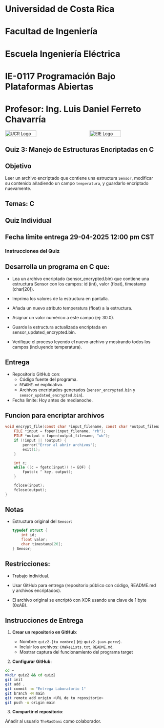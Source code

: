 # Universidad de Costa Rica
# Facultad de Ingeniería
# Escuela Ingeniería Eléctrica
# IE-0117 Programación Bajo Plataformas Abiertas

# Profesor: Ing. Luis Daniel Ferreto Chavarría

<div style="display: flex; justify-content: space-between; align-items: center;">
  <img src="/home/daniel/Curso-Plataformas-Abiertas-UCR-I-2025/images" alt="UCR Logo" style="width: 45%;"/>
  <img src="/home/daniel/Curso-Plataformas-Abiertas-UCR-I-2025/images" alt="EIE Logo" style="width: 45%;"/>
</div>

## Quiz 3: Manejo de Estructuras Encriptadas en C
## Objetivo
Leer un archivo encriptado que contiene una estructura `Sensor`, modificar su contenido añadiendo un campo `temperatura`, y guardarlo encriptado nuevamente.
## Temas: C
## Quiz Individual
## Fecha límite entrega 29-04-2025 12:00 pm CST

### Instrucciones del Quiz  


## Desarrolla un programa en C que:

* Lea un archivo encriptado (sensor_encrypted.bin) que contiene una estructura Sensor con los campos: id (int), valor (float), timestamp (char[20]).

* Imprima los valores de la estructura en pantalla.

* Añada un nuevo atributo temperatura (float) a la estructura.

* Asignar un valor numérico a este campo (ej: 30.0).

* Guarde la estructura actualizada encriptada en sensor_updated_encrypted.bin.

* Verifique el proceso leyendo el nuevo archivo y mostrando todos los campos (incluyendo temperatura).

## Entrega
- Repositorio GitHub con:
  - Código fuente del programa.
  - `README.md` explicativo.
  - Archivos encriptados generados (`sensor_encrypted.bin` y `sensor_updated_encrypted.bin`).
- Fecha límite: Hoy antes de medianoche.

## Funcion para encriptar archivos
```c
void encrypt_file(const char *input_filename, const char *output_filename, unsigned char key) {
    FILE *input = fopen(input_filename, "rb");
    FILE *output = fopen(output_filename, "wb");
    if (!input || !output) {
        perror("Error al abrir archivos");
        exit(1);
    }

    int c;
    while ((c = fgetc(input)) != EOF) {
        fputc(c ^ key, output);
    }

    fclose(input);
    fclose(output);
}
```

## Notas
- Estructura original del `Sensor`:
  ```c
  typedef struct {
      int id;
      float valor;
      char timestamp[20];
  } Sensor;

## Restricciones:

* Trabajo individual.

* Usar GitHub para entrega (repositorio público con código, README.md y archivos encriptados).

* El archivo original se encriptó con XOR usando una clave de 1 byte (0xAB).


## Instrucciones de Entrega  

1. **Crear un repositorio en GitHub**:  
   - Nombre: `quiz2-[tu nombre]` (ej: `quiz2-juan-perez`).  
   - Incluir los archivos: `CMakeLists.txt`, `README.md`.
   - Mostrar captura del funcionamiento del programa target 

2. **Configurar GitHub**:  
```bash
cd ~
mkdir quiz2 && cd quiz2
git init
git add .
git commit -m "Entrega Laboratorio 1"
git branch -M main
git remote add origin <URL de tu repositorio>
git push -u origin main
```

3. **Compartir el repositorio**:

Añadir al usuario `TheRadDani` como colaborador.